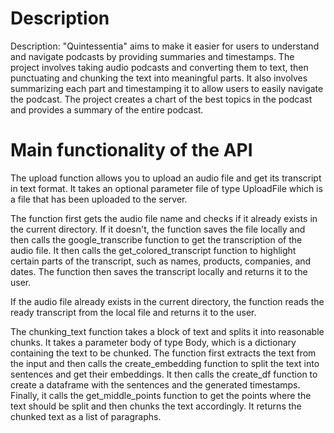 # Description
Description: "Quintessentia" aims to make it easier for users to understand and navigate podcasts by providing summaries and timestamps. The project involves taking audio podcasts and converting them to text, then punctuating and chunking the text into meaningful parts. It also involves summarizing each part and timestamping it to allow users to easily navigate the podcast. The project creates a chart of the best topics in the podcast and provides a summary of the entire podcast.

# Main functionality of the API
The upload function allows you to upload an audio file and get its transcript in text format. It takes an optional parameter file of type UploadFile which is a file that has been uploaded to the server.

The function first gets the audio file name and checks if it already exists in the current directory. If it doesn't, the function saves the file locally and then calls the google_transcribe function to get the transcription of the audio file. It then calls the get_colored_transcript function to highlight certain parts of the transcript, such as names, products, companies, and dates. The function then saves the transcript locally and returns it to the user.

If the audio file already exists in the current directory, the function reads the ready transcript from the local file and returns it to the user.

The chunking_text function takes a block of text and splits it into reasonable chunks. It takes a parameter body of type Body, which is a dictionary containing the text to be chunked. The function first extracts the text from the input and then calls the create_embedding function to split the text into sentences and get their embeddings. It then calls the create_df function to create a dataframe with the sentences and the generated timestamps. Finally, it calls the get_middle_points function to get the points where the text should be split and then chunks the text accordingly. It returns the chunked text as a list of paragraphs.
